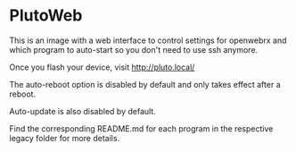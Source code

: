 # PlutoWeb

This is an image with a web interface to control settings for openwebrx and which program to auto-start so you don't need to use ssh anymore.

Once you flash your device, visit http://pluto.local/

The auto-reboot option is disabled by default and only takes effect after a reboot.

Auto-update is also disabled by default.

Find the corresponding README.md for each program in the respective legacy folder for more details.
